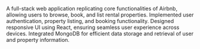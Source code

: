 A full-stack web application replicating core functionalities of Airbnb, allowing users to browse, book, and list rental properties. Implemented user authentication, property listing, and booking functionality. Designed responsive UI using React, ensuring seamless user experience across devices. Integrated MongoDB for efficient data storage and retrieval of user and property information.
